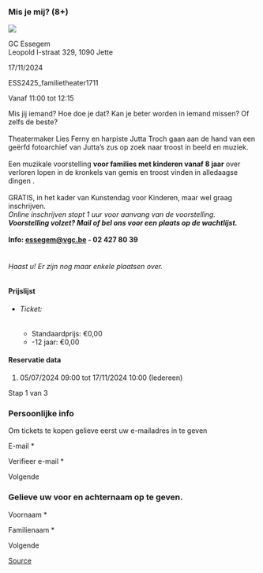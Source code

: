 ### Mis je mij? (8+)

![](https://s3-eu-west-1.amazonaws.com/os-kwdo/prod/vgc/images/activity/6687dd7135864_Misjemij_1_©_Laura_Katarina_D'Halleweyn.jpg)

GC Essegem  
Leopold I-straat 329, 1090 Jette

17/11/2024

ESS2425_familietheater1711

Vanaf 11:00 tot 12:15

Mis jij iemand? Hoe doe je dat? Kan je beter worden in iemand missen? Of zelfs de beste?  
<br/>Theatermaker Lies Ferny en harpiste Jutta Troch gaan aan de hand van een geërfd fotoarchief van Jutta’s zus op zoek naar troost in beeld en muziek.  
<br/>Een muzikale voorstelling **voor families met kinderen vanaf 8 jaar** over verloren lopen in de kronkels van gemis en troost vinden in alledaagse dingen .  
<br/>GRATIS, in het kader van Kunstendag voor Kinderen, maar wel graag inschrijven.  
*Online inschrijven stopt 1 uur voor aanvang van de voorstelling.  
**Voorstelling volzet? Mail of bel ons voor een plaats op de wachtlijst.***  
<br/>****Info: [essegem@vgc.be](mailto:essegem@vgc.be) - 02 427 80 39****  
<br/>

###### *Haast u! Er zijn nog maar enkele plaatsen over.*

#### Prijslijst

* ###### Ticket:
    
    * Standaardprijs: €0,00
    * \-12 jaar: €0,00

  

#### Reservatie data

1.  05/07/2024 09:00 tot 17/11/2024 10:00 (Iedereen)

Stap 1 van 3

 

### Persoonlijke info

Om tickets te kopen gelieve eerst uw e-mailadres in te geven

  

E-mail \* 

Verifieer e-mail \* 

Volgende

### Gelieve uw voor en achternaam op te geven.

Voornaam \* 

Familienaam \* 

Volgende

[Source](https://tickets.vgc.be/ticketingActivity/subscribe/ESS2425_familietheater1711)